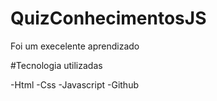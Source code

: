 # QuizConhecimentosJS

Foi um execelente aprendizado

#Tecnologia utilizadas

-Html
-Css
-Javascript
-Github